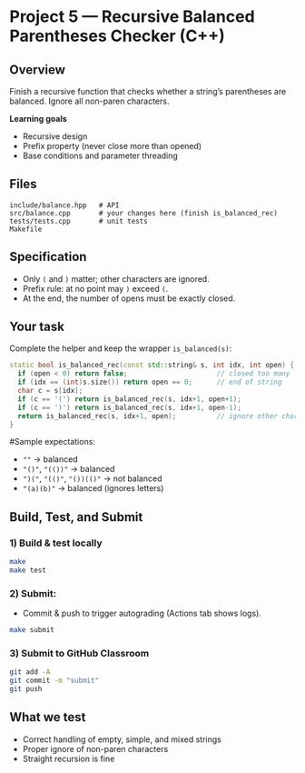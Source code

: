 # Project 5 — Recursive Balanced Parentheses Checker (C++)

## Overview
Finish a recursive function that checks whether a string’s parentheses are balanced. Ignore all non-paren characters.

**Learning goals**
- Recursive design
- Prefix property (never close more than opened)
- Base conditions and parameter threading

## Files
```
include/balance.hpp   # API
src/balance.cpp       # your changes here (finish is_balanced_rec)
tests/tests.cpp       # unit tests
Makefile
```

## Specification
- Only `(` and `)` matter; other characters are ignored.
- Prefix rule: at no point may `)` exceed `(`.
- At the end, the number of opens must be exactly closed.

## Your task
Complete the helper and keep the wrapper `is_balanced(s)`:
```cpp
static bool is_balanced_rec(const std::string& s, int idx, int open) {
  if (open < 0) return false;                      // closed too many
  if (idx == (int)s.size()) return open == 0;      // end of string
  char c = s[idx];
  if (c == '(') return is_balanced_rec(s, idx+1, open+1);
  if (c == ')') return is_balanced_rec(s, idx+1, open-1);
  return is_balanced_rec(s, idx+1, open);          // ignore other chars
}
```

#Sample expectations:
- `""` → balanced
- `"()"`, `"(())"` → balanced
- `")("`, `"(()"`, `"())(()"` → not balanced
- `"(a)(b)"` → balanced (ignores letters)

## Build, Test, and Submit

### 1) Build & test locally
```bash
make
make test
```

### 2) Submit:
- Commit & push to trigger autograding (Actions tab shows logs).
```bash
make submit
```

### 3) Submit to GitHub Classroom
```bash
git add -A
git commit -m "submit"
git push
```

## What we test
- Correct handling of empty, simple, and mixed strings
- Proper ignore of non-paren characters
- Straight recursion is fine
